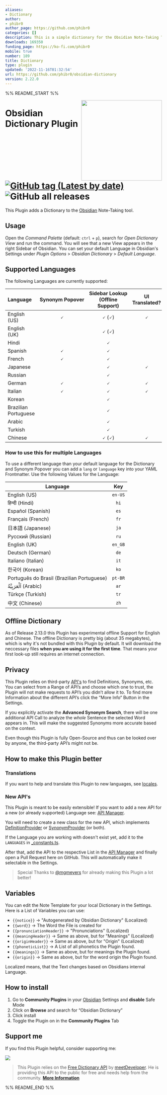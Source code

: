 ```yaml
---
aliases:
- Dictionary
author:
- phibr0
author_page: https://github.com/phibr0
categories: []
description: This is a simple dictionary for the Obsidian Note-Taking Tool.
downloads: 169350
funding_page: https://ko-fi.com/phibr0
mobile: true
number: 189
title: Dictionary
type: plugin
updated: '2022-11-16T01:32:54'
url: https://github.com/phibr0/obsidian-dictionary
version: 2.22.0
---
```


%% README_START %%

<img align="right" style="width: 27vw" src="https://media.discordapp.net/attachments/796853434397360128/847198380878069771/Screen_Shot_2021-05-26_at_12.43.43_PM.png?width=736&height=676">

# Obsidian Dictionary Plugin [![GitHub tag (Latest by date)](https://img.shields.io/github/v/tag/phibr0/obsidian-dictionary)](https://github.com/phibr0/obsidian-dictionary/releases) ![GitHub all releases](https://img.shields.io/github/downloads/phibr0/obsidian-dictionary/total)

This Plugin adds a Dictionary to the [Obsidian](https://obsidian.md) Note-Taking tool.

## Usage

Open the *Command Palette* (default: `ctrl` + `p`), search for *Open Dictionary View* and run the command. You will see that a new View appears in the right Sidebar of Obsidian. You can set your default Language in Obsidian's Settings under *Plugin Options* > *Obsidian Dictionary* > *Default Language*.

## Supported Languages

The following Languages are currently supported:

| Language             | Synonym Popover | Sidebar Lookup (Offline Support) | UI Translated? |
|:-------------------- |:---------------:|:--------------:|:-----------:|
| English (US)         |        🗸        |       🗸  (🗸)       |🗸|
| English (UK)         |                 |       🗸 (🗸)       ||
| Hindi                |                 |       🗸        ||
| Spanish              |        🗸        |       🗸        ||
| French               |        🗸        |       🗸        ||
| Japanese             |                 |       🗸        |🗸|
| Russian              |                 |       🗸        ||
| German               |        🗸        |       🗸        |🗸|
| Italian              |        🗸        |       🗸        |🗸|
| Korean               |                 |       🗸        ||
| Brazilian Portuguese |                 |       🗸        ||
| Arabic               |                 |       🗸        ||
| Turkish              |                 |       🗸        | |
| Chinese | | 🗸 (🗸) | 🗸 |

### How to use this for multiple Languages

To use a different language than your default language for the Dictionary and Synonym Popover you can add a `lang` or `language` key into your YAML Frontmatter. Use the following Values for the Language:

| Language | Key |
|---|:---:|
English (US)|`en-US`
हिन्दी (Hindi)|`hi`
Español (Spanish)|`es`
Français (French)|`fr`
日本語 (Japanese)|`ja`
Русский (Russian)|`ru`
English (UK)|`en_GB`
Deutsch (German)|`de`
Italiano (Italian)|`it`
한국어 (Korean)|`ko`
Português do Brasil (Brazilian Portuguese)|`pt-BR`
اَلْعَرَبِيَّةُ‎ (Arabic)|`ar`
Türkçe (Turkish)|`tr`
中文 (Chinese)|`zh`

## Offline Dictionary

As of Release 2.13.0 this Plugin has experimental offline Support for English and Chinese. The offline Dictionary is pretty big (about 35 megabytes), which is why it's not bundled with this Plugin by default. It will download the neccessary files **when you are using it for the first time**. That means your first look-up still requires an internet connection.

## Privacy

This Plugin relies on third-party [API's](https://en.wikipedia.org/wiki/API) to find Definitions, Synonyms, etc. You can select from a Range of API’s and choose which one to trust, the Plugin will not make requests to API’s you didn’t allow it to. To find more Information about the different API’s click the “More Info“ Button in the Settings.

If you explicitly activate the **Advanced Synonym Search**, there will be one additional API Call to analyze the *whole* Sentence the selected Word appears in. This will make the suggested Synonyms more accurate based on the context.

Even though this Plugin is fully Open-Source and thus can be looked over by anyone, the third-party API’s might not be.

## How to make this Plugin better

### Translations

If you want to help and translate this Plugin to new languages, see [locales](https://github.com/phibr0/obsidian-dictionary/tree/master/src/l10n/locale).

### New API's

This Plugin is meant to be easily extensible! If you want to add a new API for a new (or already supported) Language see: [API Manager](src/apiManager.ts).

You will need to create a new class for the new API, which implements [DefinitionProvider](src/api/types.ts) or [SynonymProvider](src/api/types.ts) (or both).

If the Language you are working with doesn't exist yet, add it to the `LANGUAGES` in [_constants.ts](src/_constants.ts).

After that, add the API to the respective List in the [API Manager](src/apiManager.ts) and finally open a Pull Request here on GitHub.
This will automatically make it selectable in the Settings.

> Special Thanks to [@mgmeyers](https://github.com/mgmeyers) for already making this Plugin a lot better!

## Variables

You can edit the Note Template for your local Dictionary in the Settings. Here is a List of Variables you can use:

- `{{notice}}` → "Autogenerated by Obsidian Dictionary" (Localized)
- `{{word}}` → The Word the File is created for
- `{{pronunciationHeader}}` → "Pronunciations" (Localized)
- `{{meaningHeader}}` → Same as above, but for "Meanings" (Localized)
- `{{originHeader}}` → Same as above, but for "Origin" (Localized)
- `{{phoneticList}}` → A List of all phonetics the Plugin found.
- `{{meanings}}` → Same as above, but for meanings the Plugin found.
- `{{origin}}` → Same as above, but for the word origin the Plugin found.

Localized means, that the Text changes based on Obsidians internal Language.

## How to install

1. Go to **Community Plugins** in your [Obsidian](https://www.obsidian.md) Settings and **disable** Safe Mode
2. Click on **Browse** and search for “Obsidian Dictionary”
3. Click install
4. Toggle the Plugin on in the **Community Plugins** Tab

## Support me

If you find this Plugin helpful, consider supporting me:

<a href="https://www.buymeacoffee.com/phibr0"><img src="https://img.buymeacoffee.com/button-api/?text=Buy me a coffee&emoji=&slug=phibr0&button_colour=5F7FFF&font_colour=ffffff&font_family=Inter&outline_colour=000000&coffee_colour=FFDD00"></a>

> This Plugin relies on the [Free Dictionary API](https://dictionaryapi.dev/) by [meetDeveloper](https://github.com/meetDeveloper). He is providing this API to the public for free and needs help from the community. [**More Information**](https://github.com/meetDeveloper/freeDictionaryAPI#important-note)


%% README_END %%